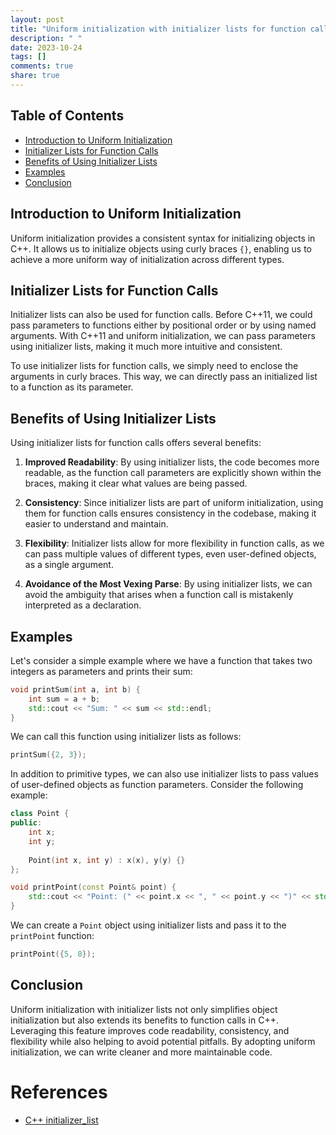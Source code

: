 ```yaml
---
layout: post
title: "Uniform initialization with initializer lists for function calls in C++"
description: " "
date: 2023-10-24
tags: []
comments: true
share: true
---
```


## Table of Contents
- [Introduction to Uniform Initialization](#introduction-to-uniform-initialization)
- [Initializer Lists for Function Calls](#initializer-lists-for-function-calls)
- [Benefits of Using Initializer Lists](#benefits-of-using-initializer-lists)
- [Examples](#examples)
- [Conclusion](#conclusion)

## Introduction to Uniform Initialization
Uniform initialization provides a consistent syntax for initializing objects in C++. It allows us to initialize objects using curly braces `{}`, enabling us to achieve a more uniform way of initialization across different types.

## Initializer Lists for Function Calls
Initializer lists can also be used for function calls. Before C++11, we could pass parameters to functions either by positional order or by using named arguments. With C++11 and uniform initialization, we can pass parameters using initializer lists, making it much more intuitive and consistent.

To use initializer lists for function calls, we simply need to enclose the arguments in curly braces. This way, we can directly pass an initialized list to a function as its parameter.

## Benefits of Using Initializer Lists
Using initializer lists for function calls offers several benefits:

1. **Improved Readability**: By using initializer lists, the code becomes more readable, as the function call parameters are explicitly shown within the braces, making it clear what values are being passed.

2. **Consistency**: Since initializer lists are part of uniform initialization, using them for function calls ensures consistency in the codebase, making it easier to understand and maintain.

3. **Flexibility**: Initializer lists allow for more flexibility in function calls, as we can pass multiple values of different types, even user-defined objects, as a single argument.

4. **Avoidance of the Most Vexing Parse**: By using initializer lists, we can avoid the ambiguity that arises when a function call is mistakenly interpreted as a declaration.

## Examples
Let's consider a simple example where we have a function that takes two integers as parameters and prints their sum:

```cpp
void printSum(int a, int b) {
    int sum = a + b;
    std::cout << "Sum: " << sum << std::endl;
}
```

We can call this function using initializer lists as follows:

```cpp
printSum({2, 3});
```

In addition to primitive types, we can also use initializer lists to pass values of user-defined objects as function parameters. Consider the following example:

```cpp
class Point {
public:
    int x;
    int y;
    
    Point(int x, int y) : x(x), y(y) {}
};

void printPoint(const Point& point) {
    std::cout << "Point: (" << point.x << ", " << point.y << ")" << std::endl;
}
```

We can create a `Point` object using initializer lists and pass it to the `printPoint` function:

```cpp
printPoint({5, 8});
```

## Conclusion
Uniform initialization with initializer lists not only simplifies object initialization but also extends its benefits to function calls in C++. Leveraging this feature improves code readability, consistency, and flexibility while also helping to avoid potential pitfalls. By adopting uniform initialization, we can write cleaner and more maintainable code.

# References
- [C++ initializer_list](https://en.cppreference.com/w/cpp/utility/initializer_list)
